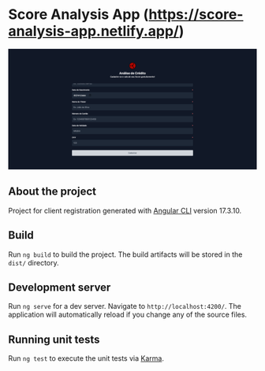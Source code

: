 # Score Analysis App (https://score-analysis-app.netlify.app/)

![alt text](image.png)

## About the project

Project for client registration generated with [Angular CLI](https://github.com/angular/angular-cli) version 17.3.10.

## Build

Run `ng build` to build the project. The build artifacts will be stored in the `dist/` directory.

## Development server

Run `ng serve` for a dev server. Navigate to `http://localhost:4200/`. The application will automatically reload if you change any of the source files.

## Running unit tests

Run `ng test` to execute the unit tests via [Karma](https://karma-runner.github.io).
